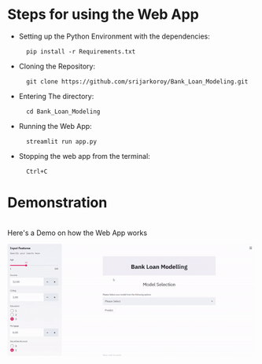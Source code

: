 # Steps for using the Web App
- Setting up the Python Environment with the dependencies:

        pip install -r Requirements.txt

- Cloning the Repository: 

        git clone https://github.com/srijarkoroy/Bank_Loan_Modeling.git
- Entering The directory: 

        cd Bank_Loan_Modeling
- Running the Web App:

        streamlit run app.py
- Stopping the web app from the terminal:

        Ctrl+C

# Demonstration
<br>
Here's a Demo on how the Web App works 
<br>

![](demo.gif)


